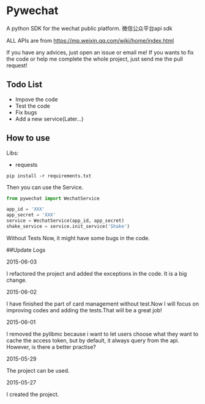 # Pywechat
A python SDK for the wechat public platform.
微信公众平台api sdk

ALL APIs are from https://mp.weixin.qq.com/wiki/home/index.html

If you have any advices, just open an issue or email me!
If you wants to fix the code or help me complete the whole project, just send me
the pull request!


## Todo List

+ Impove the code
+ Test the code
+ Fix bugs
+ Add a new service(Later...)


## How to use

Libs:

+ requests

``` shell
pip install -r requirements.txt
```

Then you can use the Service.

``` python
from pywechat import WechatService

app_id = 'XXX'
app_secret = 'XXX'
service = WechatService(app_id, app_secret)
shake_service = service.init_service('Shake')
```

Without Tests Now, it might have some bugs in the code.

##Update Logs

2015-06-03

I refactored the project and added the exceptions in the code. It is a big change.


2015-06-02

I have finished the part of card management without test.Now I will focus on
improving codes and adding the tests.That will be a great job!


2015-06-01

I removed the pylibmc because i want to let users choose what they want to cache
the access token, but by default, it always query from the api.
However, is there a better practise?

2015-05-29

The project can be used.

2015-05-27

I created the project.


